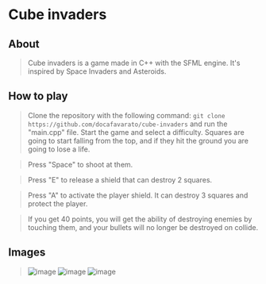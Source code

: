 # Cube invaders

## About
> Cube invaders is a game made in C++ with the SFML engine. It's inspired by Space Invaders and Asteroids.

## How to play
 
> Clone the repository with the following command: ```git clone https://github.com/docafavarato/cube-invaders``` and run the "main.cpp" file.
> Start the game and select a difficulty. Squares are going to start falling from the top, and if they hit the ground you are going to lose a life. 

> Press "Space" to shoot at them. 

> Press "E" to release a shield that can destroy 2 squares.

> Press "A" to activate the player shield. It can destroy 3 squares and protect the player.

> If you get 40 points, you will get the ability of destroying enemies by touching them, and your bullets will no longer be destroyed on collide.

## Images
>![image](https://user-images.githubusercontent.com/98183878/219182438-36e629b1-8214-4cb2-913a-a3e71ce3212a.png)
![image](https://user-images.githubusercontent.com/98183878/219826953-759de332-5f08-48ca-8a8e-988ec5c64578.png)
>![image](https://user-images.githubusercontent.com/98183878/219182724-5eb87e12-e81a-48f4-9eb2-93dadd8d4370.png)
